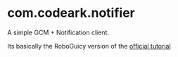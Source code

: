 com.codeark.notifier
====================

A simple GCM + Notification client.

Its basically the RoboGuicy version of the [official tutorial](https://developer.android.com/google/gcm/client.html)